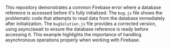 This repository demonstrates a common Firebase error where a database reference is accessed before it's fully initialized. The `bug.js` file shows the problematic code that attempts to read data from the database immediately after initialization.  The `bugSolution.js` file provides a corrected version, using async/await to ensure the database reference is ready before accessing it.  This example highlights the importance of handling asynchronous operations properly when working with Firebase.